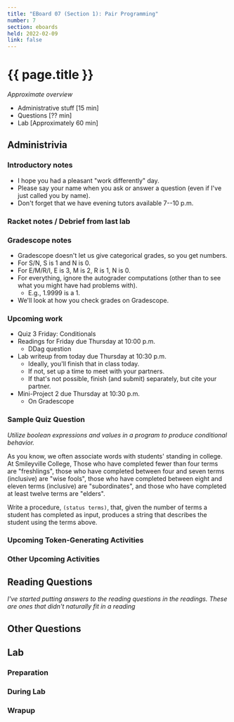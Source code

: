 ```yaml
---
title: "EBoard 07 (Section 1): Pair Programming"
number: 7
section: eboards
held: 2022-02-09
link: false
---
```

# {{ page.title }}

_Approximate overview_

* Administrative stuff [15 min]
* Questions [?? min]
* Lab [Approximately 60 min]

Administrivia
-------------

### Introductory notes

* I hope you had a pleasant "work differently" day.
* Please say your name when you ask or answer a question (even if I've
  just called you by name).
* Don't forget that we have evening tutors available 7--10 p.m.

### Racket notes / Debrief from last lab

### Gradescope notes

* Gradescope doesn't let us give categorical grades, so you get numbers.
* For S/N, S is 1 and N is 0.
* For E/M/R/I, E is 3, M is 2, R is 1, N is 0.
* For everything, ignore the autograder computations (other than to see
  what you might have had problems with).
    * E.g., 1.9999 is a 1.
* We'll look at how you check grades on Gradescope.

### Upcoming work

* Quiz 3 Friday: Conditionals
* Readings for Friday due Thursday at 10:00 p.m.
    * DDag question
* Lab writeup from today due Thursday at 10:30 p.m.
    * Ideally, you'll finish that in class today.
    * If not, set up a time to meet with your partners.
    * If that's not possible, finish (and submit) separately, but cite
      your partner.
* Mini-Project 2 due Thursday at 10:30 p.m.
    * On Gradescope

### Sample Quiz Question

_Utilize boolean expressions and values in a program to produce conditional behavior._

As you know, we often associate words with students' standing in
college.  At Smileyville College, Those who have completed fewer
than four terms are "freshlings", those who have completed between
four and seven terms (inclusive) are "wise fools", those who have
completed between eight and eleven terms (inclusive) are "subordinates",
and those who have completed at least twelve terms are "elders".

Write a procedure, `(status terms)`, that, given the number of
terms a student has completed as input, produces a string that
describes the student using the terms above.

### Upcoming Token-Generating Activities

### Other Upcoming Activities

Reading Questions
-----------------

_I've started putting answers to the reading questions in the readings.
These are ones that didn't naturally fit in a reading_

Other Questions
---------------

Lab
---

### Preparation 

### During Lab

### Wrapup
